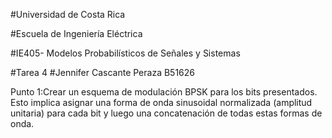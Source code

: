 #Universidad de Costa Rica 

#Escuela de Ingeniería Eléctrica

#IE405- Modelos Probabilísticos de Señales y Sistemas 

#Tarea 4
#Jennifer Cascante Peraza  B51626

Punto 1:Crear un esquema de modulación BPSK para los bits presentados. Esto implica asignar una forma de onda sinusoidal normalizada (amplitud unitaria) para cada bit 
y luego una concatenación de todas estas formas de onda.
